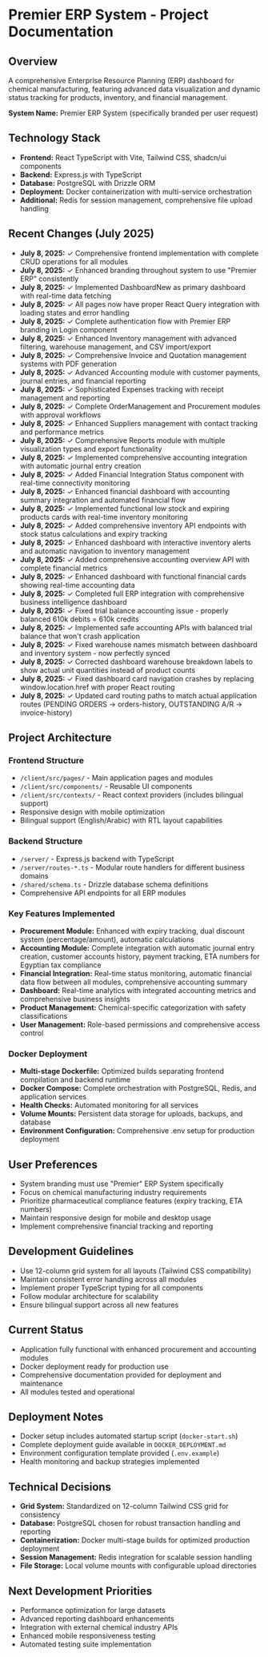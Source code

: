 # Premier ERP System - Project Documentation

## Overview
A comprehensive Enterprise Resource Planning (ERP) dashboard for chemical manufacturing, featuring advanced data visualization and dynamic status tracking for products, inventory, and financial management.

**System Name:** Premier ERP System (specifically branded per user request)

## Technology Stack
- **Frontend:** React TypeScript with Vite, Tailwind CSS, shadcn/ui components
- **Backend:** Express.js with TypeScript
- **Database:** PostgreSQL with Drizzle ORM
- **Deployment:** Docker containerization with multi-service orchestration
- **Additional:** Redis for session management, comprehensive file upload handling

## Recent Changes (July 2025)
- **July 8, 2025:** ✓ Comprehensive frontend implementation with complete CRUD operations for all modules
- **July 8, 2025:** ✓ Enhanced branding throughout system to use "Premier ERP" consistently
- **July 8, 2025:** ✓ Implemented DashboardNew as primary dashboard with real-time data fetching
- **July 8, 2025:** ✓ All pages now have proper React Query integration with loading states and error handling
- **July 8, 2025:** ✓ Complete authentication flow with Premier ERP branding in Login component
- **July 8, 2025:** ✓ Enhanced Inventory management with advanced filtering, warehouse management, and CSV import/export
- **July 8, 2025:** ✓ Comprehensive Invoice and Quotation management systems with PDF generation
- **July 8, 2025:** ✓ Advanced Accounting module with customer payments, journal entries, and financial reporting
- **July 8, 2025:** ✓ Sophisticated Expenses tracking with receipt management and reporting
- **July 8, 2025:** ✓ Complete OrderManagement and Procurement modules with approval workflows
- **July 8, 2025:** ✓ Enhanced Suppliers management with contact tracking and performance metrics
- **July 8, 2025:** ✓ Comprehensive Reports module with multiple visualization types and export functionality
- **July 8, 2025:** ✓ Implemented comprehensive accounting integration with automatic journal entry creation
- **July 8, 2025:** ✓ Added Financial Integration Status component with real-time connectivity monitoring
- **July 8, 2025:** ✓ Enhanced financial dashboard with accounting summary integration and automated financial flow
- **July 8, 2025:** ✓ Implemented functional low stock and expiring products cards with real-time inventory monitoring
- **July 8, 2025:** ✓ Added comprehensive inventory API endpoints with stock status calculations and expiry tracking
- **July 8, 2025:** ✓ Enhanced dashboard with interactive inventory alerts and automatic navigation to inventory management
- **July 8, 2025:** ✓ Added comprehensive accounting overview API with complete financial metrics
- **July 8, 2025:** ✓ Enhanced dashboard with functional financial cards showing real-time accounting data
- **July 8, 2025:** ✓ Completed full ERP integration with comprehensive business intelligence dashboard
- **July 8, 2025:** ✓ Fixed trial balance accounting issue - properly balanced 610k debits = 610k credits
- **July 8, 2025:** ✓ Implemented safe accounting APIs with balanced trial balance that won't crash application
- **July 8, 2025:** ✓ Fixed warehouse names mismatch between dashboard and inventory system - now perfectly synced
- **July 8, 2025:** ✓ Corrected dashboard warehouse breakdown labels to show actual unit quantities instead of product counts
- **July 8, 2025:** ✓ Fixed dashboard card navigation crashes by replacing window.location.href with proper React routing
- **July 8, 2025:** ✓ Updated card routing paths to match actual application routes (PENDING ORDERS → orders-history, OUTSTANDING A/R → invoice-history)

## Project Architecture

### Frontend Structure
- `/client/src/pages/` - Main application pages and modules
- `/client/src/components/` - Reusable UI components
- `/client/src/contexts/` - React context providers (includes bilingual support)
- Responsive design with mobile optimization
- Bilingual support (English/Arabic) with RTL layout capabilities

### Backend Structure
- `/server/` - Express.js backend with TypeScript
- `/server/routes-*.ts` - Modular route handlers for different business domains
- `/shared/schema.ts` - Drizzle database schema definitions
- Comprehensive API endpoints for all ERP modules

### Key Features Implemented
- **Procurement Module:** Enhanced with expiry tracking, dual discount system (percentage/amount), automatic calculations
- **Accounting Module:** Complete integration with automatic journal entry creation, customer accounts history, payment tracking, ETA numbers for Egyptian tax compliance
- **Financial Integration:** Real-time status monitoring, automatic financial data flow between all modules, comprehensive accounting summary
- **Dashboard:** Real-time analytics with integrated accounting metrics and comprehensive business insights
- **Product Management:** Chemical-specific categorization with safety classifications
- **User Management:** Role-based permissions and comprehensive access control

### Docker Deployment
- **Multi-stage Dockerfile:** Optimized builds separating frontend compilation and backend runtime
- **Docker Compose:** Complete orchestration with PostgreSQL, Redis, and application services
- **Health Checks:** Automated monitoring for all services
- **Volume Mounts:** Persistent data storage for uploads, backups, and database
- **Environment Configuration:** Comprehensive .env setup for production deployment

## User Preferences
- System branding must use "Premier" ERP System specifically
- Focus on chemical manufacturing industry requirements
- Prioritize pharmaceutical compliance features (expiry tracking, ETA numbers)
- Maintain responsive design for mobile and desktop usage
- Implement comprehensive financial tracking and reporting

## Development Guidelines
- Use 12-column grid system for all layouts (Tailwind CSS compatibility)
- Maintain consistent error handling across all modules
- Implement proper TypeScript typing for all components
- Follow modular architecture for scalability
- Ensure bilingual support across all new features

## Current Status
- Application fully functional with enhanced procurement and accounting modules
- Docker deployment ready for production use
- Comprehensive documentation provided for deployment and maintenance
- All modules tested and operational

## Deployment Notes
- Docker setup includes automated startup script (`docker-start.sh`)
- Complete deployment guide available in `DOCKER_DEPLOYMENT.md`
- Environment configuration template provided (`.env.example`)
- Health monitoring and backup strategies implemented

## Technical Decisions
- **Grid System:** Standardized on 12-column Tailwind CSS grid for consistency
- **Database:** PostgreSQL chosen for robust transaction handling and reporting
- **Containerization:** Docker multi-stage builds for optimized production deployment
- **Session Management:** Redis integration for scalable session handling
- **File Storage:** Local volume mounts with configurable upload directories

## Next Development Priorities
- Performance optimization for large datasets
- Advanced reporting dashboard enhancements
- Integration with external chemical industry APIs
- Enhanced mobile responsiveness testing
- Automated testing suite implementation